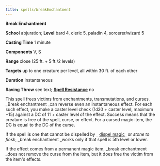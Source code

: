 ```yaml
---
title: spells/breakEnchantment
---
```

 **Break Enchantment**

**School** abjuration; **Level** bard 4, cleric 5, paladin 4, sorcerer/wizard 5

**Casting Time** 1 minute

**Components** V, S

**Range** close (25 ft. + 5 ft./2 levels)

**Targets** up to one creature per level, all within 30 ft. of each other

**Duration** instantaneous

**Saving Throw** see text; **[Spell Resistance](../glossary.md#_spell-resistance)** no

This spell frees victims from enchantments, transmutations, and curses. _Break enchantment _can reverse even an instantaneous effect. For each such effect, you make a caster level check (1d20 + caster level, maximum +15) against a DC of 11 + caster level of the effect. Success means that the creature is free of the spell, curse, or effect. For a cursed magic item, the DC is equal to the DC of the curse.

If the spell is one that cannot be dispelled by _ [dispel magic](dispelMagic.md#_dispel-magic)_ or _stone to flesh_, _break enchantment _works only if that spell is 5th level or lower.

If the effect comes from a permanent magic item, _break enchantment _does not remove the curse from the item, but it does free the victim from the item's effects.

